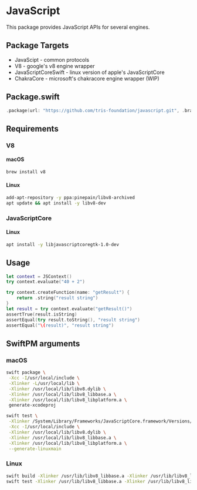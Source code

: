 # JavaScript

This package provides JavaScript APIs for several engines.

## Package Targets
* JavaScipt - common protocols
* V8 - google's v8 engine wrapper
* JavaScriptCoreSwift - linux version of apple's JavaScriptCore
* СhakraCore - microsoft's chakracore engine wrapper (WIP)

## Package.swift

```swift
.package(url: "https://github.com/tris-foundation/javascript.git", .branch("master"))
```

## Requirements

### V8

#### macOS
```bash
brew install v8
```

#### Linux
```bash
add-apt-repository -y ppa:pinepain/libv8-archived
apt update && apt install -y libv8-dev
```

### JavaScriptCore

#### Linux
```bash
apt install -y libjavascriptcoregtk-1.0-dev
```

## Usage

```swift
let context = JSContext()
try context.evaluate("40 + 2")

try context.createFunction(name: "getResult") {
    return .string("result string")
}
let result = try context.evaluate("getResult()")
assertTrue(result.isString)
assertEqual(try result.toString(), "result string")
assertEqual("\(result)", "result string")
```

## SwiftPM arguments

### macOS
```bash
swift package \
 -Xcc -I/usr/local/include \
 -Xlinker -L/usr/local/lib \
 -Xlinker /usr/local/lib/libv8.dylib \
 -Xlinker /usr/local/lib/libv8_libbase.a \
 -Xlinker /usr/local/lib/libv8_libplatform.a \
 generate-xcodeproj

swift test \
 -Xlinker /System/Library/Frameworks/JavaScriptCore.framework/Versions/Current/JavaScriptCore \
 -Xcc -I/usr/local/include \
 -Xlinker /usr/local/lib/libv8.dylib \
 -Xlinker /usr/local/lib/libv8_libbase.a \
 -Xlinker /usr/local/lib/libv8_libplatform.a \
 --generate-linuxmain
```

### Linux
```bash
swift build -Xlinker /usr/lib/libv8_libbase.a -Xlinker /usr/lib/libv8_libplatform.a
swift test -Xlinker /usr/lib/libv8_libbase.a -Xlinker /usr/lib/libv8_libplatform.a
```
